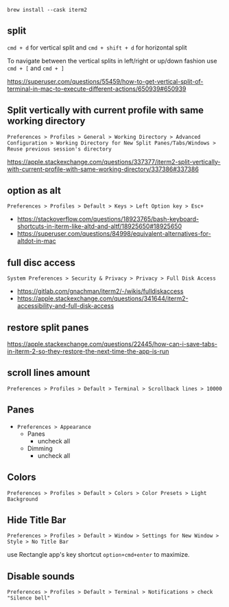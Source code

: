 `brew install --cask iterm2`

## split

`cmd + d` for vertical split and `cmd + shift + d` for horizontal split

To navigate between the vertical splits in left/right or up/down fashion use `cmd + [` and `cmd + ]`

https://superuser.com/questions/55459/how-to-get-vertical-split-of-terminal-in-mac-to-execute-different-actions/650939#650939

## Split vertically with current profile with same working directory

`Preferences > Profiles > General > Working Directory > Advanced Configuration > Working Directory for New Split Panes/Tabs/Windows > Reuse previous session's directory`

https://apple.stackexchange.com/questions/337377/iterm2-split-vertically-with-current-profile-with-same-working-directory/337386#337386

## option as alt

`Preferences > Profiles > Default > Keys > Left Option key > Esc+`

- https://stackoverflow.com/questions/18923765/bash-keyboard-shortcuts-in-iterm-like-altd-and-altf/18925650#18925650
- https://superuser.com/questions/84998/equivalent-alternatives-for-altdot-in-mac

## full disc access

`System Preferences > Security & Privacy > Privacy > Full Disk Access`

- https://gitlab.com/gnachman/iterm2/-/wikis/fulldiskaccess
- https://apple.stackexchange.com/questions/341644/iterm2-accessibility-and-full-disk-access

## restore split panes

https://apple.stackexchange.com/questions/22445/how-can-i-save-tabs-in-iterm-2-so-they-restore-the-next-time-the-app-is-run

## scroll lines amount

`Preferences > Profiles > Default > Terminal > Scrollback lines > 10000`

## Panes

- `Preferences > Appearance`
  - Panes
    - uncheck all
  - Dimming
    - uncheck all

## Colors

`Preferences > Profiles > Default > Colors > Color Presets > Light Background`

## Hide Title Bar

`Preferences > Profiles > Default > Window > Settings for New Window > Style > No Title Bar`

use Rectangle app's key shortcut `option+cmd+enter` to maximize.

## Disable sounds

`Preferences > Profiles > Default > Terminal > Notifications > check "Silence bell"`